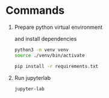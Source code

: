 # Commands


1. Prepare python virtual environment 
    
    and install dependencies

    ```bash
    python3 -m venv venv
    source ./venv/bin/activate

    pip install -r requirements.txt
    ```

2. Run jupyterlab

    ```bash
    jupyter-lab
    ```